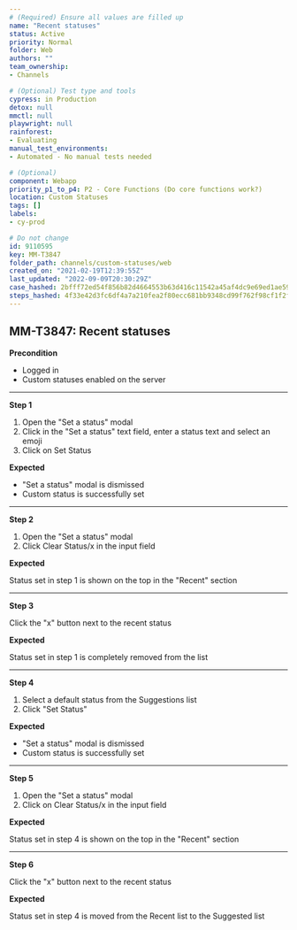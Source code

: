 ```yaml
---
# (Required) Ensure all values are filled up
name: "Recent statuses"
status: Active
priority: Normal
folder: Web
authors: ""
team_ownership: 
- Channels

# (Optional) Test type and tools
cypress: in Production
detox: null
mmctl: null
playwright: null
rainforest: 
- Evaluating
manual_test_environments: 
- Automated - No manual tests needed

# (Optional)
component: Webapp
priority_p1_to_p4: P2 - Core Functions (Do core functions work?)
location: Custom Statuses
tags: []
labels: 
- cy-prod

# Do not change
id: 9110595
key: MM-T3847
folder_path: channels/custom-statuses/web
created_on: "2021-02-19T12:39:55Z"
last_updated: "2022-09-09T20:30:29Z"
case_hashed: 2bfff72ed54f856b82d4664553b63d416c11542a45af4dc9e69ed1ae59d4e4af3b55182305dc0bde57036b0bd161579c
steps_hashed: 4f33e42d3fc6df4a7a210fea2f80ecc681bb9348cd99f762f98cf1f2fd9334611dabcb23e5e17a4ca22906cb2a81b379
---
```


## MM-T3847: Recent statuses

**Precondition**

- Logged in
- Custom statuses enabled on the server

---

**Step 1**

1. Open the "Set a status" modal
2. Click in the "Set a status" text field, enter a status text and select an emoji
3. Click on Set Status

**Expected**

- "Set a status" modal is dismissed
- Custom status is successfully set

---

**Step 2**

1. Open the "Set a status" modal
2. Click Clear Status/x in the input field

**Expected**

Status set in step 1 is shown on the top in the "Recent" section

---

**Step 3**

Click the "x" button next to the recent status

**Expected**

Status set in step 1 is completely removed from the list

---

**Step 4**

1. Select a default status from the Suggestions list
2. Click "Set Status"

**Expected**

- "Set a status" modal is dismissed
- Custom status is successfully set

---

**Step 5**

1. Open the "Set a status" modal
2. Click on Clear Status/x in the input field

**Expected**

Status set in step 4 is shown on the top in the "Recent" section

---

**Step 6**

Click the "x" button next to the recent status

**Expected**

Status set in step 4 is moved from the Recent list to the Suggested list
